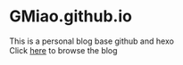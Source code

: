 # GMiao.github.io  
This is a personal blog base github and hexo  
Click [here](https://gmiao.github.io/) to browse the blog